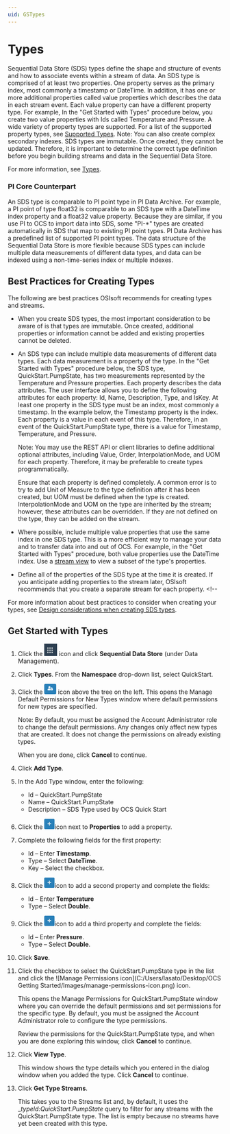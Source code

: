 ```yaml
---
uid: GSTypes
---
```


# Types

Sequential Data Store (SDS) types define the shape and structure of events and how to associate events within a stream of data. An SDS type is comprised of at least two properties. One property serves as the primary index, most commonly a timestamp or DateTime. In addition, it has one or more additional properties called value properties which describes the data in each stream event. Each value property can have a different property type. For example, In the "Get Started with Types" procedure below, you create two value properties with Ids called Temperature and Pressure. A wide variety of property types are supported. For a list of the supported property types, see [Supported Types](xref:sdsTypes#supported-types). Note: You can also create complex secondary indexes. SDS types are immutable. Once created, they cannot be updated. Therefore, it is important to determine the correct type definition before you begin building streams and data in the Sequential Data Store.

For more information, see [Types](xref:sdsTypes).

### PI Core Counterpart

An SDS type is comparable to PI point type in PI Data Archive. For example, a PI point of type float32 is comparable to an SDS type with a DateTime index property and a float32 value property. Because they are similar, if you use PI to OCS to import data into SDS, some "PI-\*" types are created automatically in SDS that map to existing PI point types. PI Data Archive has a predefined list of supported PI point types. The data structure of the Sequential Data Store is more flexible because SDS types can include multiple data measurements of different data types, and data can be indexed using a non-time-series index or multiple indexes. 

## Best Practices for Creating Types

The following are best practices OSIsoft recommends for creating types and streams.

- When you create SDS types, the most important consideration to be aware of is that types are immutable. Once created, additional properties or information cannot be added and existing properties cannot be deleted.

- An SDS type  can include multiple data measurements of different data types. Each data measurement is a property of the type. In the  "Get Started with Types" procedure below, the SDS type, QuickStart.PumpState, has two measurements represented by the Temperature and Pressure properties. Each property describes the data attributes. The user interface allows you to define the following attributes for each property: Id, Name, Description, Type, and IsKey. At least one property in the SDS type must be an index, most commonly a timestamp. In the example below, the Timestamp property is the index. Each property is a value in each event of this type. Therefore, in an event of the QuickStart.PumpState type, there is a value for Timestamp, Temperature, and Pressure. 

   Note: You may use the REST API or client libraries to define additional optional attributes, including Value, Order, InterpolationMode, and UOM for each property. Therefore, it may be preferable to create types programmatically. 

   Ensure that each property is defined completely. A common error is to try to add Unit of Measure to the type definition after it has been created, but UOM must be defined when the type is created.  InterpolationMode and UOM on the type are inherited by the stream; however, these attributes can be overridden. If they are not defined on the type, they can be added on the stream.  <!-- Please confirm that "attributes" is the term we want to use. --> <!-- DB: It looks like existing documentation calls them "Fields" of the property, which is likely more appropriate. --><!-- "Field" is generally used to refer to a UI element, for example, it refers to the label for a text box, as in "the Id field" or "the Value field." But Id and Value, when discussed apart from the  UI, are not "fields." I'll bring this up with Ji Won who is the writer for the SDS types content. -->

- Where possible, include multiple value properties that use the same index in one SDS type. This is a more efficient way to manage your data and to transfer data into and out of OCS. For example, in the "Get Started with Types" procedure, both value properties use the DateTime index. Use a [stream view](xref:DataStorageConcepts#sds-stream-views) to view a subset of the type's properties.

- Define all of the properties of the SDS type at the time it is created. If you anticipate adding properties to the stream later, OSIsoft recommends that you create a separate stream for each property. <!-- 


For more information about best practices to consider when creating your types, see [Design considerations when creating SDS types](xref:designConsiderationsSDSTypes).
## Get Started with Types

1. Click the ![Menu icon](images\menu-icon.png) icon and click **Sequential Data Store** (under Data Management).

1. Click **Types**. From the **Namespace** drop-down list, select QuickStart.

1. Click the ![Manage Default Type Permissions icon](Images\ManageDefaultIcon.png) icon above the tree on the left. 
   This opens the Manage Default Permissions for New Types window where default permissions for new types are specified. 

   Note: By default, you must be assigned the Account Administrator role to change the default permissions. Any changes only affect new types that are created. It does not change the permissions on already existing types. 

   When you are done, click **Cancel** to continue.

1. Click **Add Type**.

1. In the Add Type window, enter the following:

   - Id &ndash; QuickStart.PumpState
   - Name &ndash; QuickStart.PumpState
   - Description &ndash; SDS Type used by OCS Quick Start

1. Click the ![Properties icon](Images\PropertiesPlusIcon.png)icon next to **Properties** to add a property.

1. Complete the following fields for the first property:
   - Id &ndash; Enter **Timestamp**.
   - Type &ndash; Select **DateTime**. 
   - Key &ndash; Select the checkbox.
   
1. Click the ![Properties icon](Images\PropertiesPlusIcon.png)icon to add a second property and complete the fields:
   - Id &ndash; Enter **Temperature**
   - Type &ndash; Select **Double**.
   
1. Click the ![Properties icon](Images\PropertiesPlusIcon.png)icon to add a third property and complete the fields:

   - Id &ndash; Enter **Pressure**.
   - Type &ndash; Select **Double**.

1. Click **Save**.

1. Click the checkbox to select the QuickStart.PumpState type in the list and click the ![Manage Permissions icon](C:/Users/lasato/Desktop/OCS Getting Started/Images/manage-permissions-icon.png) icon.

    This opens the Manage Permissions for QuickStart.PumpState window where you can override the default permissions and set permissions for the specific type. By default, you must be assigned the Account Administrator role to configure the type permissions.

    Review the permissions for the QuickStart.PumpState type, and when you are done exploring this window, click **Cancel** to continue. 

1. Click **View Type**.

   This window shows the type details which you entered in the dialog window when you added the type. Click **Cancel** to continue.

1. Click **Get Type Streams**.

   This takes you to the Streams list and, by default, it uses the _*typeId:QuickStart.PumpState* query to filter for any streams with the QuickStart.PumpState type. The list is empty because no streams have yet been created with this type.
   
